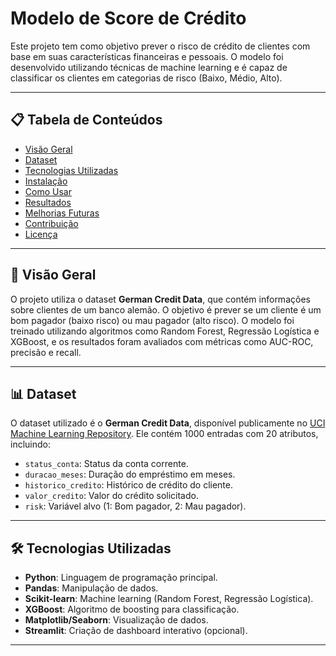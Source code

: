# Modelo de Score de Crédito

Este projeto tem como objetivo prever o risco de crédito de clientes com base em suas características financeiras e pessoais. O modelo foi desenvolvido utilizando técnicas de machine learning e é capaz de classificar os clientes em categorias de risco (Baixo, Médio, Alto).

---

## 📋 Tabela de Conteúdos
- [Visão Geral](#-visão-geral)
- [Dataset](#-dataset)
- [Tecnologias Utilizadas](#-tecnologias-utilizadas)
- [Instalação](#-instalação)
- [Como Usar](#-como-usar)
- [Resultados](#-resultados)
- [Melhorias Futuras](#-melhorias-futuras)
- [Contribuição](#-contribuição)
- [Licença](#-licença)

---

## 🌟 Visão Geral
O projeto utiliza o dataset **German Credit Data**, que contém informações sobre clientes de um banco alemão. O objetivo é prever se um cliente é um bom pagador (baixo risco) ou mau pagador (alto risco). O modelo foi treinado utilizando algoritmos como Random Forest, Regressão Logística e XGBoost, e os resultados foram avaliados com métricas como AUC-ROC, precisão e recall.

---

## 📊 Dataset
O dataset utilizado é o **German Credit Data**, disponível publicamente no [UCI Machine Learning Repository](https://archive.ics.uci.edu/ml/datasets/Statlog+(German+Credit+Data)). Ele contém 1000 entradas com 20 atributos, incluindo:
- `status_conta`: Status da conta corrente.
- `duracao_meses`: Duração do empréstimo em meses.
- `historico_credito`: Histórico de crédito do cliente.
- `valor_credito`: Valor do crédito solicitado.
- `risk`: Variável alvo (1: Bom pagador, 2: Mau pagador).

---

## 🛠 Tecnologias Utilizadas
- **Python**: Linguagem de programação principal.
- **Pandas**: Manipulação de dados.
- **Scikit-learn**: Machine learning (Random Forest, Regressão Logística).
- **XGBoost**: Algoritmo de boosting para classificação.
- **Matplotlib/Seaborn**: Visualização de dados.
- **Streamlit**: Criação de dashboard interativo (opcional).

---

